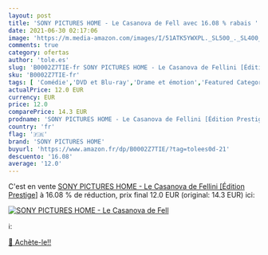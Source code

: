 ```yaml
---
layout: post
title: 'SONY PICTURES HOME - Le Casanova de Fell avec 16.08 % rabais '
date: 2021-06-30 02:17:06
image: 'https://m.media-amazon.com/images/I/51ATK5YWXPL._SL500_._SL400_.jpg'
comments: true
category: ofertas
author: 'tole.es'
slug: 'B0002Z7TIE-fr SONY PICTURES HOME - Le Casanova de Fellini [Édition...'
sku: 'B0002Z7TIE-fr'
tags: [ 'Comédie','DVD et Blu-ray','Drame et émotion','Featured Categories','Films','Histoire','Romance','sony pictures home', ]
actualPrice: 12.0 EUR
currency: EUR
price: 12.0
comparePrice: 14.3 EUR
prodname: 'SONY PICTURES HOME - Le Casanova de Fellini [Édition Prestige]'
country: 'fr'
flag: '🇫🇷'
brand: 'SONY PICTURES HOME'
buyurl: 'https://www.amazon.fr/dp/B0002Z7TIE/?tag=tolees0d-21'
descuento: '16.08'
average: '12.0'
---
```


C'est en vente [SONY PICTURES HOME - Le Casanova de Fellini [Édition Prestige]](https://www.amazon.fr/dp/B0002Z7TIE/?tag=tolees0d-21)  à  16.08 % de réduction, prix final  12.0 EUR (original: 14.3 EUR) ici:

[![SONY PICTURES HOME - Le Casanova de Fell](https://m.media-amazon.com/images/I/51ATK5YWXPL._SL500_._SL400_.jpg)](https://www.amazon.fr/dp/B0002Z7TIE/?tag=tolees0d-21)

ℹ️:


[🛒 Achète-le!!](https://www.amazon.fr/dp/B0002Z7TIE/?tag=tolees0d-21)

